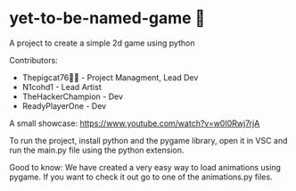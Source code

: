 # yet-to-be-named-game 🚀

A project to create a simple 2d game using python

Contributors:

- Thepigcat76🐱‍💻 - Project Managment, Lead Dev
- N1cohd1 - Lead Artist
- TheHackerChampion - Dev
- ReadyPlayerOne - Dev

A small showcase: https://www.youtube.com/watch?v=w0I0Rwj7rjA

To run the project, install python and the pygame library,
open it in VSC and run the main.py file using the python extension.

Good to know:
    We have created a very easy way to load animations using pygame. If you want
    to check it out go to one of the animations.py files.